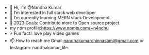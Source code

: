 - 👋 Hi, I’m @Nandha Kumar
- 👀 I’m interested in  full stack web developer
- 🌱 I’m currently learning MERN stack Development
- 🥅 2023 Goals: Contribute more to Open source project
-   my npm profile:https://www.npmjs.com/~n4ndhu
- ⚡ Fun fact:I love play Video games 
- 📫 How to reach me Gmail:nandhakumarchinnasami@gmail.com or Instagram: nandhakumar_life


<!---
N4NDH4KUM4R/N4NDH4KUM4R is a ✨ special ✨ repository because its `README.md` (this file) appears on your GitHub profile.
You can click the Preview link to take a look at your changes.
--->

